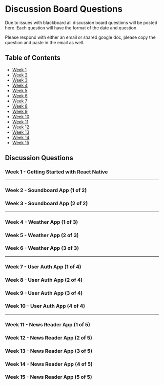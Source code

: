 # Discussion Board Questions

Due to issues with blackboard all discussion board questions will be posted here. Each question will have the format of the date and question.

Please respond with either an email or shared google doc, please copy the question and paste in the email as well.

## Table of Contents
- [Week 1](#week1)
- [Week 2](#week2)
- [Week 3](#week3)
- [Week 4](#week4)
- [Week 5](#week5)
- [Week 6](#week6)
- [Week 7](#week7)
- [Week 8](#week8)
- [Week 9](#week9)
- [Week 10](#week10)
- [Week 11](#week11)
- [Week 12](#week12)
- [Week 13](#week13)
- [Week 14](#week14)
- [Week 15](#week15)

## Discussion Questions

### Week 1 - Getting Started with React Native <a name="Week1"></a>
---
### Week 2 - Soundboard App (1 of 2) <a name="Week2"></a>
### Week 3 - Soundboard App (2 of 2) <a name="Week3"></a>
---
### Week 4 - Weather App (1 of 3) <a name="Week4"></a>
### Week 5 - Weather App (2 of 3) <a name="Week5"></a>
### Week 6 - Weather App (3 of 3) <a name="Week6"></a>
---
### Week 7 - User Auth App (1 of 4) <a name="Week7"></a>
### Week 8 - User Auth App (2 of 4) <a name="Week8"></a>
### Week 9 - User Auth App (3 of 4) <a name="Week0"></a>
### Week 10 - User Auth App (4 of 4) <a name="Week10"></a>
---
### Week 11 - News Reader App (1 of 5) <a name="Week11"></a>
### Week 12 - News Reader App (2 of 5) <a name="Week12"></a>
### Week 13 - News Reader App (3 of 5) <a name="Week13"></a>
### Week 14 - News Reader App (4 of 5) <a name="Week14"></a>
### Week 15 - News Reader App (5 of 5) <a name="Week15"></a>

